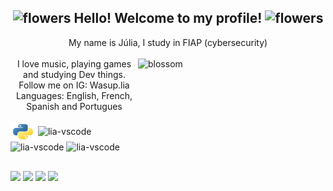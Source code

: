 ## <div align="center"> <img alt="flowers" height="50" width="50" src="https://i.pinimg.com/originals/f2/da/33/f2da3389ed71ac27dd05e251442ae80d.gif"> Hello! Welcome to my profile! <img alt="flowers" height="50" width="50" src="https://i.pinimg.com/originals/f2/da/33/f2da3389ed71ac27dd05e251442ae80d.gif"> </div>


<div align="center">
  My name is Júlia, I study in FIAP (cybersecurity)
</div>


<div style="display: inline_block"><br>
  <img align="right" alt="blossom" height="300" width="300" src="https://cdn.pixilart.com/photos/large/2d3e99442c4e7e3.gif">
</div>

<div align="center">
I love music, playing games and studying Dev things. Follow me on IG: Wasup.lia
</div>

<div align="center">
Languages: English, French, Spanish and Portugues
</div>


<div style="display: inline_block""><br>
  <img align="center" alt="lia-python" height="30" width="40" src="https://raw.githubusercontent.com/devicons/devicon/master/icons/python/python-original.svg">
  <img align="center" alt="lia-vscode" height="30" width="40" src="https://cdn.jsdelivr.net/gh/devicons/devicon/icons/vscode/vscode-original.svg">
  <img align="center" alt="lia-vscode" height="30" width="40" src="https://cdn.jsdelivr.net/gh/devicons/devicon/icons/linux/linux-original.svg">
  <img align="center" alt="lia-vscode" height="30" width="40"  src="https://user-images.githubusercontent.com/35739995/122654956-2b934900-d125-11eb-94b1-58102216fa9f.png">
</div>


  
  ##
 
<div> 
  <a href="https://instagram.com/wasup.lia" target="_blank"><img src="https://img.shields.io/badge/-Instagram-%23E4405F?style=for-the-badge&logo=instagram&logoColor=white" target="_blank"></a>
 <img src="https://img.shields.io/badge/PlayStation-003791?style=for-the-badge&logo=playstation&logoColor=white">
  <a href = "mailto:julia@mateini.com"><img src="https://img.shields.io/badge/-Gmail-%23333?style=for-the-badge&logo=gmail&logoColor=white" target="_blank"></a>
  <a href = "https://steamcommunity.com/profiles/76561199166654805/" target="blank"><img src="https://img.shields.io/badge/Steam-000000?style=for-the-badge&logo=steam&logoColor=white"
</div>
